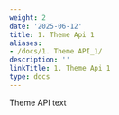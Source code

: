 ```yaml
---
weight: 2
date: '2025-06-12'
title: 1. Theme Api 1
aliases:
- /docs/1. Theme API_1/
description: ''
linkTitle: 1. Theme Api 1
type: docs
---
```


Theme API text
